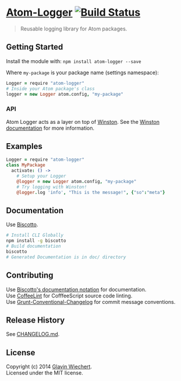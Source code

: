 # [Atom-Logger](https://github.com/Glavin001/atom-logger) [![Build Status](https://secure.travis-ci.org/Glavin001/atom-logger.png?branch=master)](http://travis-ci.org/Glavin001/atom-logger)

> Reusable logging library for Atom packages.

## Getting Started

Install the module with: `npm install atom-logger --save`

Where `my-package` is your package name (settings namespace):

```coffee
Logger = require "atom-logger"
# Inside your Atom package's class
logger = new Logger atom.config, "my-package"
```

### API

Atom Logger acts as a layer on top of [Winston](https://github.com/flatiron/winston).
See the [Winston documentation](https://github.com/flatiron/winston) for more information.

## Examples

```coffeescript
Logger = require "atom-logger"
class MyPackage
  activate: () ->
    # Setup your Logger
    @logger = new Logger atom.config, "my-package"
    # Try logging with Winston!
    @logger.log 'info', "This is the message!", {"so":"meta"}
```

## Documentation

Use [Biscotto](https://github.com/atom/biscotto).

```bash
# Install CLI Globally
npm install -g biscotto
# Build documentation
biscotto
# Generated Documentation is in doc/ directory
```

## Contributing

Use [Biscotto's documentation notation](https://github.com/atom/biscotto) for documentation.  
Use [CoffeeLint](http://www.coffeelint.org/) for CofffeeScript source code linting.  
Use [Grunt-Conventional-Changelog](https://github.com/btford/grunt-conventional-changelog) for commit message conventions.  

## Release History

See [CHANGELOG.md](CHANGELOG.md).

## License

Copyright (c) 2014 [Glavin Wiechert](https://github.com/Glavin001).  
Licensed under the MIT license.
